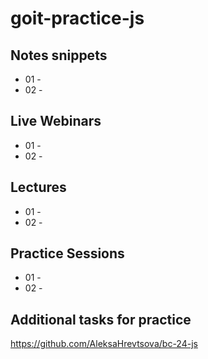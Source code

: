 # goit-practice-js

## Notes snippets

- 01 - 
- 02 - 

## Live Webinars

- 01 - 
- 02 -

## Lectures

- 01 - 
- 02 - 


## Practice Sessions

- 01 - 
- 02 - 

## Additional tasks for practice
https://github.com/AleksaHrevtsova/bc-24-js
